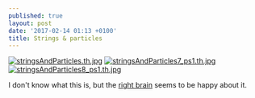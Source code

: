 ```yaml
---
published: true
layout: post
date: '2017-02-14 01:13 +0100'
title: Strings & particles
---
```

[![stringsAndParticles.th.jpg](https://cdn.scrot.moe/images/2017/02/14/stringsAndParticles.th.jpg)](https://cdn.scrot.moe/images/2017/02/14/stringsAndParticles.jpg)
[![stringsAndParticles7_ps1.th.jpg](https://cdn.scrot.moe/images/2017/02/14/stringsAndParticles7_ps1.th.jpg)](https://cdn.scrot.moe/images/2017/02/14/stringsAndParticles7_ps1.jpg)
[![stringsAndParticles8_ps1.th.jpg](https://cdn.scrot.moe/images/2017/02/14/stringsAndParticles8_ps1.th.jpg)](https://cdn.scrot.moe/images/2017/02/14/stringsAndParticles8_ps1.jpg)

I don't know what this is, but the [right brain](http://www.ipadartroom.com/wp-content/uploads/2013/05/mercedesleftrightbrain1.jpg) seems to be happy about it.
